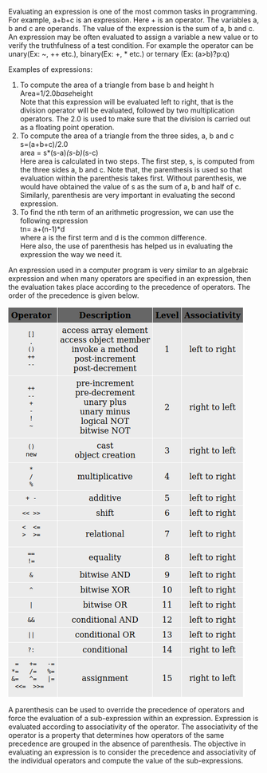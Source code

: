 Evaluating an expression is one of the most common tasks in programming. For example, a+b+c is an expression. Here + is an operator. The variables a, b and c are operands. The value of the expression is the sum of a, b and c. An expression may be often evaluated to assign a variable a new value or to verify the truthfulness of a test condition. For example the operator can be unary(Ex: ~, ++ etc.), binary(Ex: +, * etc.) or ternary (Ex: (a>b)?p:q)  

Examples of expressions:

1.  To compute the area of a triangle from base b and height h  
    Area=1/2.0*base*height  
    Note that this expression will be evaluated left to right, that is the division operator will be evaluated, followed by two multiplication operators. The 2.0 is used to make sure that the division is carried out as a floating point operation.
2.  To compute the area of a triangle from the three sides, a, b and c  
    s=(a+b+c)/2.0  
    area = s*(s-a)*(s-b)*(s-c)  
    Here area is calculated in two steps. The first step, s, is computed from the three sides a, b and c. Note that, the parenthesis is used so that evaluation within the parenthesis takes first. Without parenthesis, we would have obtained the value of s as the sum of a, b and half of c. Similarly, parenthesis are very important in evaluating the second expression.
3.  To find the nth term of an arithmetic progression, we can use the following expression  
    tn= a+(n-1)*d  
    where a is the first term and d is the common difference.  
    Here also, the use of parenthesis has helped us in evaluating the expression the way we need it.  
    

An expression used in a computer program is very similar to an algebraic expression and when many operators are specified in an expression, then the evaluation takes place according to the precedence of operators. The order of the precedence is given below.

<img src="images/table.png">


A parenthesis can be used to override the precedence of operators and force the evaluation of a sub-expression within an expression. Expression is evaluated according to associativity of the operator. The associativity of the operator is a property that determines how operators of the same precedence are grouped in the absence of parenthesis. The objective in evaluating an expression is to consider the precedence and associativity of the individual operators and compute the value of the sub-expressions.


